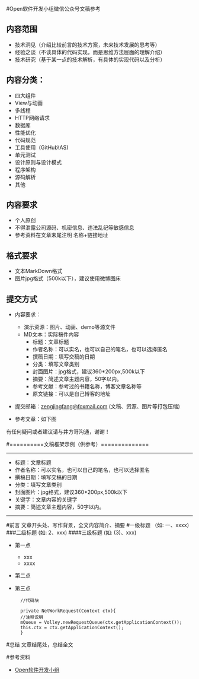 #Open软件开发小组微信公众号文稿参考

## 内容范围
+ 技术洞见（介绍比较前言的技术方案，未来技术发展的思考等）
+ 经验之谈（不谈具体的代码实现，而是思维方法层面的理解介绍）
+ 技术研究（基于某一点的技术解析，有具体的实现代码以及分析）

## 内容分类：
+ 四大组件
+ View与动画
+ 多线程
+ HTTP网络请求
+ 数据库
+ 性能优化
+ 代码规范
+ 工具使用（GitHub\AS)
+ 单元测试
+ 设计原则与设计模式
+ 程序架构
+ 源码解析
+ 其他

## 内容要求
+ 个人原创
+ 不得泄露公司源码、机密信息、违法乱纪等敏感信息
+ 参考资料在文章末尾注明 名称+链接地址

## 格式要求
  + 文本MarkDown格式
  + 图片jpg格式（500k以下），建议使用微博图床

## 提交方式

+ 内容要求：
	+ 演示资源：图片、动画、demo等源文件
	+ MD文本：实际稿件内容
		+ 标题：文章标题
		+ 作者名称：可以实名，也可以自己的笔名，也可以选择匿名
		+ 撰稿日期：填写交稿的日期
		+ 分类：填写文章类别
		+ 封面图片：jpg格式，建议360*200px,500k以下
		+ 摘要：简述文章主题内容，50字以内。
		+ 参考文献：参考过的书籍名称，博客文章名称等
		+ 原文链接：可以是自己博客的地址
	
+ 提交邮箱：zengjingfang@foxmail.com (文稿、资源、图片等打包压缩)
+ 参考文章：如下图
 
有任何疑问或者建议请与井方哥沟通，谢谢！




#==========文稿框架示例（供参考）==============

---
+ 标题：文章标题
+ 作者名称：可以实名，也可以自己的笔名，也可以选择匿名
+ 撰稿日期：填写交稿的日期
+ 分类：填写文章类别
+ 封面图片：jpg格式，建议360*200px,500k以下
+ 关键字：文章内容的关键字
+ 摘要：简述文章主题内容，50字以内。

---

#前言
文章开头处、写作背景，全文内容简介、摘要
#一级标题  （如: 一、xxxx）
###二级标题	(如: 2、xxx)
####三级标题    (如: (3)、xxx)
+ 第一点
	+ xxx
	+ xxxx
+ 第二点
+ 第三点


		//代码块

		private NetWorkRequest(Context ctx){
		//注释说明
		mQueue = Volley.newRequestQueue(ctx.getApplicationContext());
		this.ctx = ctx.getApplicationContext();
		}

#总结
文章结尾处，总结全文

#参考资料
+	[Open软件开发小组](https://github.com/OpenDevTeam/OpenBox)
